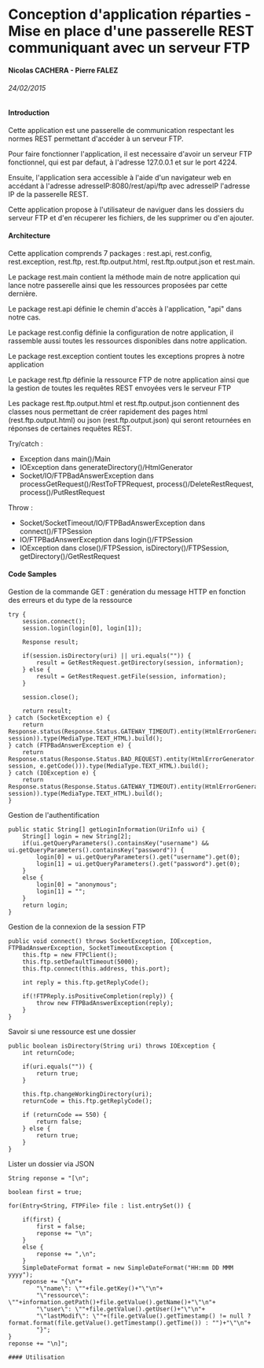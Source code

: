 # Conception d'application réparties - Mise en place d'une passerelle REST communiquant avec un serveur FTP
#### Nicolas CACHERA - Pierre FALEZ
###### 24/02/2015

#### Introduction

Cette application est une passerelle de communication respectant les normes REST permettant d'accéder à un serveur FTP.

Pour faire fonctionner l'application, il est necessaire d'avoir un serveur FTP fonctionnel, qui est par defaut, à l'adresse 127.0.0.1 et sur le port 4224.

Ensuite, l'application sera accessible à l'aide d'un navigateur web en accédant à l'adresse adresseIP:8080/rest/api/ftp avec adresseIP l'adresse IP de la passerelle REST.

Cette application propose à l'utilisateur de naviguer dans les dossiers du serveur FTP et d'en récuperer les fichiers, de les supprimer ou d'en ajouter.

#### Architecture

Cette application comprends 7 packages : rest.api, rest.config, rest.exception, rest.ftp, rest.ftp.output.html, rest.ftp.output.json et rest.main.

Le package rest.main contient la méthode main de notre application qui lance notre passerelle ainsi que les ressources proposées par cette dernière.

Le package rest.api définie le chemin d'accès à l'application, "api" dans notre cas.

Le package rest.config définie la configuration de notre application, il rassemble aussi toutes les ressources disponibles dans notre application.

Le package rest.exception contient toutes les exceptions propres à notre application

Le package rest.ftp définie la ressource FTP de notre application ainsi que la gestion de toutes les requêtes REST envoyées vers le serveur FTP

Les package rest.ftp.output.html et rest.ftp.output.json contiennent des classes nous permettant de créer rapidement des pages html (rest.ftp.output.html) ou json (rest.ftp.output.json) qui seront retournées en réponses de certaines requêtes REST.

Try/catch :
* Exception dans main()/Main
* IOException dans generateDirectory()/HtmlGenerator
* Socket/IO/FTPBadAnswerException dans processGetRequest()/RestToFTPRequest, process()/DeleteRestRequest, process()/PutRestRequest

Throw :
* Socket/SocketTimeout/IO/FTPBadAnswerException dans connect()/FTPSession
* IO/FTPBadAnswerException dans login()/FTPSession
* IOException dans close()/FTPSession, isDirectory()/FTPSession, getDirectory()/GetRestRequest

#### Code Samples

Gestion de la commande GET : genération du message HTTP en fonction des erreurs et du type de la ressource
```
try {
	session.connect();
	session.login(login[0], login[1]);
			
	Response result;
			
	if(session.isDirectory(uri) || uri.equals("")) {
		result = GetRestRequest.getDirectory(session, information);
	} else {
		result = GetRestRequest.getFile(session, information);
	}
						
	session.close();
			
	return result;
} catch (SocketException e) {
	return Response.status(Response.Status.GATEWAY_TIMEOUT).entity(HtmlErrorGenerator.ftpConnectionFailed(information, session)).type(MediaType.TEXT_HTML).build();
} catch (FTPBadAnswerException e) {
	return Response.status(Response.Status.BAD_REQUEST).entity(HtmlErrorGenerator.ftpBadAnswer(information, session, e.getCode())).type(MediaType.TEXT_HTML).build();
} catch (IOException e) {
	return Response.status(Response.Status.GATEWAY_TIMEOUT).entity(HtmlErrorGenerator.ftpConnectionFailed(information, session)).type(MediaType.TEXT_HTML).build();
}
```

Gestion de l'authentification
```
public static String[] getLoginInformation(UriInfo ui) {
	String[] login = new String[2];
	if(ui.getQueryParameters().containsKey("username") && ui.getQueryParameters().containsKey("password")) {
		login[0] = ui.getQueryParameters().get("username").get(0);
		login[1] = ui.getQueryParameters().get("password").get(0);
	}
	else {
		login[0] = "anonymous";
		login[1] = "";
	}
	return login;
}
```

Gestion de la connexion de la session FTP
```
public void connect() throws SocketException, IOException, FTPBadAnswerException, SocketTimeoutException {
	this.ftp = new FTPClient();
	this.ftp.setDefaultTimeout(5000);
	this.ftp.connect(this.address, this.port);
		
	int reply = this.ftp.getReplyCode();
		
	if(!FTPReply.isPositiveCompletion(reply)) {
		throw new FTPBadAnswerException(reply);
	}
}
```

Savoir si une ressource est une dossier
```
public boolean isDirectory(String uri) throws IOException {
	int returnCode;
		
	if(uri.equals("")) {
		return true;
	}
		
	this.ftp.changeWorkingDirectory(uri);
	returnCode = this.ftp.getReplyCode();
	    
	if (returnCode == 550) {
		return false;
	} else {
		return true;	    	
	}
}
```

Lister un dossier via JSON
```
String reponse = "[\n";
		
boolean first = true;
		
for(Entry<String, FTPFile> file : list.entrySet()) {
			
	if(first) {
		first = false;
		reponse += "\n";
	}
	else {
		reponse += ",\n";
	}
	SimpleDateFormat format = new SimpleDateFormat("HH:mm DD MMM yyyy"); 
	reponse += "{\n"+
		"\"name\": \""+file.getKey()+"\"\n"+
		"\"ressource\": \""+information.getPath()+file.getValue().getName()+"\"\n"+
		"\"user\": \""+file.getValue().getUser()+"\"\n"+
		"\"lastModif\": \""+(file.getValue().getTimestamp() != null ? format.format(file.getValue().getTimestamp().getTime()) : "")+"\"\n"+
		"}";
}
reponse += "\n]";
	
#### Utilisation
